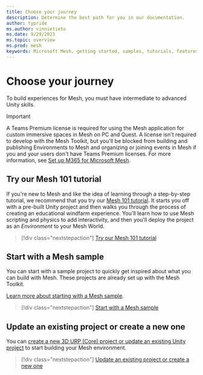 ```yaml
---
title: Choose your journey
description: Determine the best path for you in our documentation.
author: typride
ms.author: vinnietieto
ms.date: 9/29/2023
ms.topic: overview
ms.prod: mesh
keywords: Microsoft Mesh, getting started, samples, tutorials, features
---
```


# Choose your journey

To build experiences for Mesh, you must have intermediate to advanced Unity skills.

> [!IMPORTANT]
> A Teams Premium license is required for using the Mesh application for custom immersive spaces in Mesh on PC and Quest. A license isn't required to develop with the Mesh Toolkit, but you'll be blocked from building and publishing Environments to Mesh and organizing or joining events in Mesh if you and your users don't have Teams Premium licenses. For more information, see [Set up M365 for Microsoft Mesh](../../Setup/Content/setup-m365-mesh.md).

## Try our Mesh 101 tutorial

If you're new to Mesh and like the idea of learning through a step-by-step tutorial, we recommend that you try our [Mesh 101 tutorial](mesh-101-tutorial/mesh-101-01-overview-and-setup.md). It starts you off with a pre-built Unity project and then walks you through the process of creating an educational windfarm experience. You'll learn how to use Mesh scripting and physics to add interactivity, and then you'll deploy the project as an *Environment* to your Mesh World.

   > [!div class="nextstepaction"]
   > [Try our Mesh 101 tutorial](mesh-101-tutorial/mesh-101-01-overview-and-setup.md)

## Start with a Mesh sample

You can start with a sample project to quickly get inspired about what you can build with Mesh. These projects are already set up with the Mesh Toolkit.

[Learn more about starting with a Mesh sample](samples/samples-overview.md).

   > [!div class="nextstepaction"]
   > [Start with a Mesh sample](samples/samples-overview.md)

## Update an existing project or create a new one

You can [create a new 3D URP (Core) project or update an existing Unity project](../build-your-basic-environment/create-a-new-project-or-update.md) to start building your Mesh environment.

   > [!div class="nextstepaction"]
   > [Update an existing project or create a new one](../build-your-basic-environment/create-a-new-project-or-update.md)
